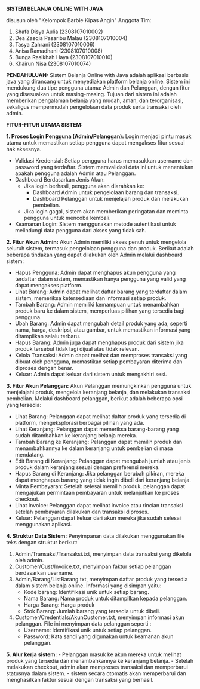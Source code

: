 **SISTEM BELANJA ONLINE WITH JAVA**

disusun oleh "Kelompok Barbie Kipas Angin"
Anggota Tim:
1. Shafa Disya Aulia (2308107010002)
2. Dea Zasqia Pasaribu Malau (2308107010004)
4. Tasya Zahrani (2308107010006)
5. Anisa Ramadhani (2308107010008)
6. Bunga Rasikhah Haya (2308107010010)
7. Khairun Nisa (2308107010074)

**PENDAHULUAN:**
Sistem Belanja Online with Java adalah aplikasi berbasis java yang dirancang untuk menyediakan platform belanja online. Sistem ini mendukung dua tipe pengguna utama: Admin dan Pelanggan, dengan fitur yang disesuaikan untuk masing-masing. Tujuan dari sistem ini adalah memberikan pengalaman belanja yang mudah, aman, dan terorganisasi, sekaligus mempermudah pengelolaan data produk serta transaksi oleh admin.

**FITUR-FITUR UTAMA SISTEM:**

**1. Proses Login Pengguna (Admin/Pelanggan):**
   Login menjadi pintu masuk utama untuk memastikan setiap pengguna dapat mengakses fitur sesuai hak aksesnya.
   - Validasi Kredensial:
     Setiap pengguna harus memasukkan username dan password yang terdaftar. Sistem memvalidasi data ini untuk menentukan apakah pengguna adalah Admin atau Pelanggan.
   - Dashboard Berdasarkan Jenis Akun:
      - Jika login berhasil, pengguna akan diarahkan ke:
        - Dashboard Admin untuk pengelolaan barang dan transaksi.
        - Dashboard Pelanggan untuk menjelajah produk dan melakukan pembelian.
      - Jika login gagal, sistem akan memberikan peringatan dan meminta pengguna untuk mencoba kembali.
   - Keamanan Login:
     Sistem menggunakan metode autentikasi untuk melindungi data pengguna dari akses yang tidak sah.


**2. Fitur Akun Admin:**
   Akun Admin memiliki akses penuh untuk mengelola seluruh sistem, termasuk pengelolaan pengguna dan produk. Berikut adalah beberapa tindakan yang dapat dilakukan oleh Admin melalui dashboard sistem:
   - Hapus Pengguna: Admin dapat menghapus akun pengguna yang terdaftar dalam sistem, memastikan hanya pengguna yang valid yang dapat mengakses platform.
   - Lihat Barang: Admin dapat melihat daftar barang yang terdaftar dalam sistem, memeriksa ketersediaan dan informasi setiap produk.
   - Tambah Barang: Admin memiliki kemampuan untuk menambahkan produk baru ke dalam sistem, memperluas pilihan yang tersedia bagi pengguna.
   - Ubah Barang: Admin dapat mengubah detail produk yang ada, seperti nama, harga, deskripsi, atau gambar, untuk memastikan informasi yang ditampilkan selalu terbaru.
   - Hapus Barang: Admin juga dapat menghapus produk dari sistem jika produk tersebut tidak lagi dijual atau tidak relevan.
   - Kelola Transaksi: Admin dapat melihat dan memproses transaksi yang dibuat oleh pengguna, memastikan setiap pembayaran diterima dan diproses dengan benar.
   - Keluar: Admin dapat keluar dari sistem untuk mengakhiri sesi.

**3. Fitur Akun Pelanggan:**
   Akun Pelanggan memungkinkan pengguna untuk menjelajahi produk, mengelola keranjang belanja, dan melakukan transaksi pembelian. Melalui dashboard pelanggan, berikut adalah beberapa opsi yang tersedia:
   - Lihat Barang: Pelanggan dapat melihat daftar produk yang tersedia di platform, mengeksplorasi berbagai pilihan yang ada.
   - Lihat Keranjang: Pelanggan dapat memeriksa barang-barang yang sudah ditambahkan ke keranjang belanja mereka.
   - Tambah Barang ke Keranjang: Pelanggan dapat memilih produk dan menambahkannya ke dalam keranjang untuk pembelian di masa mendatang.
   - Edit Barang di Keranjang: Pelanggan dapat mengubah jumlah atau jenis produk dalam keranjang sesuai dengan preferensi mereka.
   - Hapus Barang di Keranjang: Jika pelanggan berubah pikiran, mereka dapat menghapus barang yang tidak ingin dibeli dari keranjang belanja.
   - Minta Pembayaran: Setelah selesai memilih produk, pelanggan dapat mengajukan permintaan pembayaran untuk melanjutkan ke proses checkout.
   - Lihat Invoice: Pelanggan dapat melihat invoice atau rincian transaksi setelah pembayaran dilakukan dan transaksi diproses.
   - Keluar: Pelanggan dapat keluar dari akun mereka jika sudah selesai menggunakan aplikasi.
  
**4. Struktur Data Sistem:**
Penyimpanan data dilakukan menggunakan file teks dengan struktur berikut:
   1. Admin/Transaksi/Transaksi.txt, menyimpan data transaksi yang dikelola oleh admin.
   2. Customer/Cust<username>/Invoice.txt, menyimpan faktur setiap pelanggan berdasarkan username.
   3. Admin/Barang/ListBarang.txt, menyimpan daftar produk yang tersedia dalam sistem belanja online.
      Informasi yang disimpan yaitu:
      - Kode barang: Identifikasi unik untuk setiap barang.
      - Nama Barang: Nama produk untuk ditampilkan kepada pelanggan.
      - Harga Barang: Harga produk
      - Stok Barang: Jumlah barang yang tersedia untuk dibeli.
   4. Customer/Credentials/AkunCustomer.txt, menyimpan informasi akun pelanggan. File ini menyimpan data pelanggan seperti :
      - Username: Identifikasi unik untuk setiap pelanggan.
      - Password: Kata sandi yang digunakan untuk keamanan akun pelanggan.

**5. Alur kerja sistem:**
      - Pelanggan masuk ke akun mereka untuk melihat produk yang tersedia dan menambahkannya ke keranjang belanja.
      - Setelah melakukan checkout, admin akan memproses transaksi dan memperbarui statusnya dalam sistem.
      - sistem secara otomatis akan memperbarui dan menghasilkan faktur sesuai dengan transaksi yang berhasil.

